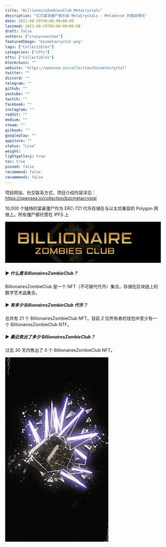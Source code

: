 ```yaml
---
title: "BillionaireZombiesClub Metacrystals"
description: "亿万富翁僵尸俱乐部 MetaCrystals - MetaVerse 的强劲增长"
date: 2022-08-29T00:00:00+08:00
lastmod: 2022-08-29T00:00:00+08:00
draft: false
authors: ["crazyxuanshao"]
featuredImage: "bzcmetacrystal.png"
tags: ["Collectibles"]
categories: ["nfts"]
nfts: ["Collectibles"]
blockchain: ""
website: "https://opensea.io/collection/bzcmetacrystal"
twitter: ""
discord: ""
telegram: ""
github: ""
youtube: ""
twitch: ""
facebook: ""
instagram: ""
reddit: ""
medium: ""
steam: ""
gitbook: ""
googleplay: ""
appstore: ""
status: "Live"
weight: 
lightgallery: true
toc: true
pinned: false
recommend: false
recommend1: false
---
```

项目网站、社交联系方式、项目介绍内容详见：https://opensea.io/collection/bzcmetacrystal

10,000 个独特的富豪僵尸作为 ERC-721 代币存储在与以太坊兼容的 Polygon 网络上。所有僵尸都托管在 IPFS 上



![dasda](dasda.png)

##### ▶ 什么是 BillionairesZombieClub？

BillionairesZombieClub 是一个 NFT（不可替代代币）集合。存储在区块链上的数字艺术品集合。

##### ▶ 有多少 BillionairesZombieClub 代币？

总共有 21 个 BillionairesZombieClub NFT。目前 2 位所有者的钱包中至少有一个 BillionairesZombieClub NTF。

##### ▶ 最近卖出了多少 BillionairesZombieClub？

过去 30 天内售出了 0 个 BillionairesZombieClub NFT。



![dsada](dsada.png)